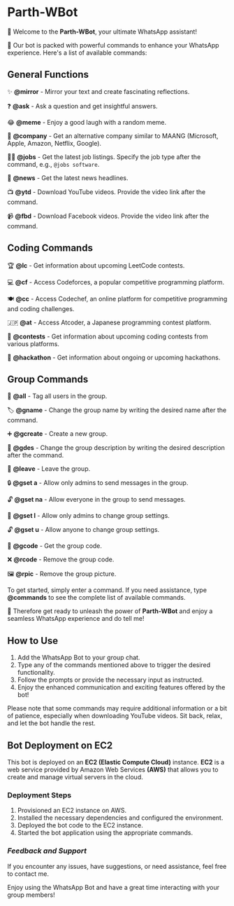 # Parth-WBot
  
👋 Welcome to the **Parth-WBot**, your ultimate WhatsApp assistant!

🤖 Our bot is packed with powerful commands to enhance your WhatsApp experience. Here's a list of available commands:

**General Functions**
-----------------------------
✨ **@mirror** - Mirror your text and create fascinating reflections.

❓ **@ask** - Ask a question and get insightful answers.

😂 **@meme** - Enjoy a good laugh with a random meme.

🏢 **@company** - Get an alternative company similar to MAANG (Microsoft, Apple, Amazon, Netflix, Google).

👩‍💼 **@jobs** - Get the latest job listings. Specify the job type after the command, e.g., `@jobs software`.

📰 **@news** - Get the latest news headlines.

📺 **@ytd** - Download YouTube videos. Provide the video link after the command.

📹 **@fbd** - Download Facebook videos. Provide the video link after the command.

**Coding Commands**
-----------------------------
🏆 **@lc** - Get information about upcoming LeetCode contests.

💻 **@cf** - Access Codeforces, a popular competitive programming platform.

🍽️ **@cc** - Access Codechef, an online platform for competitive programming and coding challenges.

🇯🇵 **@at** - Access Atcoder, a Japanese programming contest platform.

📝 **@contests** - Get information about upcoming coding contests from various platforms.

🚀 **@hackathon** - Get information about ongoing or upcoming hackathons.

**Group Commands**
---------------------------
📢 **@all** - Tag all users in the group.

🏷️ **@gname** - Change the group name by writing the desired name after the command.

➕ **@gcreate** - Create a new group.

📝 **@gdes** - Change the group description by writing the desired description after the command.

🚪 **@leave** - Leave the group.

🔒 **@gset a** - Allow only admins to send messages in the group.

🔓 **@gset na** - Allow everyone in the group to send messages.

🔐 **@gset l** - Allow only admins to change group settings.

🔓 **@gset u** - Allow anyone to change group settings.

🔑 **@gcode** - Get the group code.

❌ **@rcode** - Remove the group code.

🖼️ **@rpic** - Remove the group picture.

To get started, simply enter a command. If you need assistance, type **@commands** to see the complete list of available commands.

🚀 Therefore get ready to unleash the power of **Parth-WBot** and enjoy a seamless WhatsApp experience and do tell me!

## How to Use
1. Add the WhatsApp Bot to your group chat.
2. Type any of the commands mentioned above to trigger the desired functionality.
3. Follow the prompts or provide the necessary input as instructed.
4. Enjoy the enhanced communication and exciting features offered by the bot!

Please note that some commands may require additional information or a bit of patience, especially when downloading YouTube videos. Sit back, relax, and let the bot handle the rest.

## Bot Deployment on EC2

This bot is deployed on an **EC2 (Elastic Compute Cloud)** instance. **EC2** is a web service provided by Amazon Web Services **(AWS)** that allows you to create and manage virtual servers in the cloud.

### Deployment Steps

1. Provisioned an EC2 instance on AWS.
2. Installed the necessary dependencies and configured the environment.
3. Deployed the bot code to the EC2 instance.
4. Started the bot application using the appropriate commands.

### *Feedback and Support*

If you encounter any issues, have suggestions, or need assistance, feel free to contact me.

Enjoy using the WhatsApp Bot and have a great time interacting with your group members!
